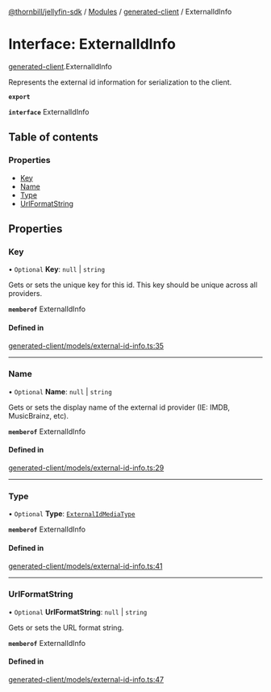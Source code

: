 [@thornbill/jellyfin-sdk](../README.md) / [Modules](../modules.md) / [generated-client](../modules/generated_client.md) / ExternalIdInfo

# Interface: ExternalIdInfo

[generated-client](../modules/generated_client.md).ExternalIdInfo

Represents the external id information for serialization to the client.

**`export`**

**`interface`** ExternalIdInfo

## Table of contents

### Properties

- [Key](generated_client.ExternalIdInfo.md#key)
- [Name](generated_client.ExternalIdInfo.md#name)
- [Type](generated_client.ExternalIdInfo.md#type)
- [UrlFormatString](generated_client.ExternalIdInfo.md#urlformatstring)

## Properties

### Key

• `Optional` **Key**: ``null`` \| `string`

Gets or sets the unique key for this id. This key should be unique across all providers.

**`memberof`** ExternalIdInfo

#### Defined in

[generated-client/models/external-id-info.ts:35](https://github.com/thornbill/jellyfin-sdk-typescript/blob/eb13db7/src/generated-client/models/external-id-info.ts#L35)

___

### Name

• `Optional` **Name**: ``null`` \| `string`

Gets or sets the display name of the external id provider (IE: IMDB, MusicBrainz, etc).

**`memberof`** ExternalIdInfo

#### Defined in

[generated-client/models/external-id-info.ts:29](https://github.com/thornbill/jellyfin-sdk-typescript/blob/eb13db7/src/generated-client/models/external-id-info.ts#L29)

___

### Type

• `Optional` **Type**: [`ExternalIdMediaType`](../enums/index.api.ExternalIdMediaType.md)

**`memberof`** ExternalIdInfo

#### Defined in

[generated-client/models/external-id-info.ts:41](https://github.com/thornbill/jellyfin-sdk-typescript/blob/eb13db7/src/generated-client/models/external-id-info.ts#L41)

___

### UrlFormatString

• `Optional` **UrlFormatString**: ``null`` \| `string`

Gets or sets the URL format string.

**`memberof`** ExternalIdInfo

#### Defined in

[generated-client/models/external-id-info.ts:47](https://github.com/thornbill/jellyfin-sdk-typescript/blob/eb13db7/src/generated-client/models/external-id-info.ts#L47)
